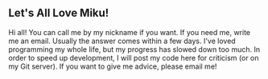 ## Let's All Love Miku!

<!--
**LoremsHat/LoremsHat** is a ✨ _special_ ✨ repository because its `README.md` (this file) appears on your GitHub profile.

Here are some ideas to get you started:

- 🔭 I’m currently working on ...
- 🌱 I’m currently learning ...
- 👯 I’m looking to collaborate on ...
- 🤔 I’m looking for help with 
- 💬 Ask me about ...
- 📫 How to reach me: ...
- 😄 Pronouns: ...
- ⚡ Fun fact: ...
-->

Hi all! You can call me by my nickname if you want. If you need me, write me an email. Usually the answer comes within a few days. I've loved programming my whole life, but my progress has slowed down too much. In order to speed up development, I will post my code here for criticism (or on my Git server). If you want to give me advice, please email me!
